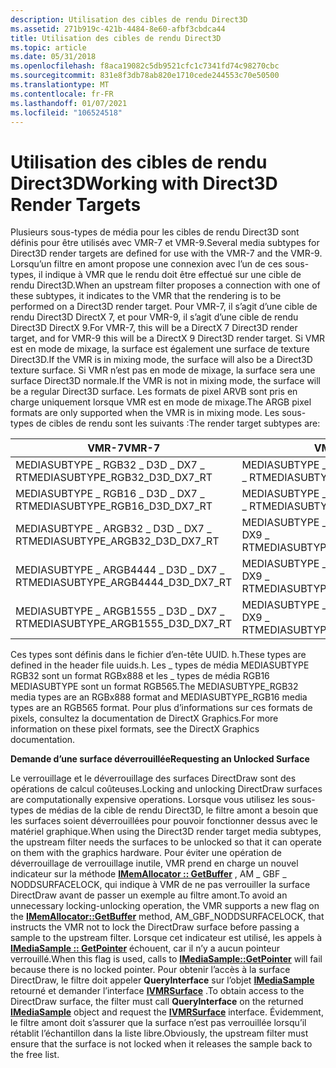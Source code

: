 ```yaml
---
description: Utilisation des cibles de rendu Direct3D
ms.assetid: 271b919c-421b-4484-8e60-afbf3cbdca44
title: Utilisation des cibles de rendu Direct3D
ms.topic: article
ms.date: 05/31/2018
ms.openlocfilehash: f8aca19082c5db9521cfc1c7341fd74c98270cbc
ms.sourcegitcommit: 831e8f3db78ab820e1710cede244553c70e50500
ms.translationtype: MT
ms.contentlocale: fr-FR
ms.lasthandoff: 01/07/2021
ms.locfileid: "106524518"
---
```

# <a name="working-with-direct3d-render-targets"></a><span data-ttu-id="ba791-103">Utilisation des cibles de rendu Direct3D</span><span class="sxs-lookup"><span data-stu-id="ba791-103">Working with Direct3D Render Targets</span></span>

<span data-ttu-id="ba791-104">Plusieurs sous-types de média pour les cibles de rendu Direct3D sont définis pour être utilisés avec VMR-7 et VMR-9.</span><span class="sxs-lookup"><span data-stu-id="ba791-104">Several media subtypes for Direct3D render targets are defined for use with the VMR-7 and the VMR-9.</span></span> <span data-ttu-id="ba791-105">Lorsqu’un filtre en amont propose une connexion avec l’un de ces sous-types, il indique à VMR que le rendu doit être effectué sur une cible de rendu Direct3D.</span><span class="sxs-lookup"><span data-stu-id="ba791-105">When an upstream filter proposes a connection with one of these subtypes, it indicates to the VMR that the rendering is to be performed on a Direct3D render target.</span></span> <span data-ttu-id="ba791-106">Pour VMR-7, il s’agit d’une cible de rendu Direct3D DirectX 7, et pour VMR-9, il s’agit d’une cible de rendu Direct3D DirectX 9.</span><span class="sxs-lookup"><span data-stu-id="ba791-106">For VMR-7, this will be a DirectX 7 Direct3D render target, and for VMR-9 this will be a DirectX 9 Direct3D render target.</span></span> <span data-ttu-id="ba791-107">Si VMR est en mode de mixage, la surface est également une surface de texture Direct3D.</span><span class="sxs-lookup"><span data-stu-id="ba791-107">If the VMR is in mixing mode, the surface will also be a Direct3D texture surface.</span></span> <span data-ttu-id="ba791-108">Si VMR n’est pas en mode de mixage, la surface sera une surface Direct3D normale.</span><span class="sxs-lookup"><span data-stu-id="ba791-108">If the VMR is not in mixing mode, the surface will be a regular Direct3D surface.</span></span> <span data-ttu-id="ba791-109">Les formats de pixel ARVB sont pris en charge uniquement lorsque VMR est en mode de mixage.</span><span class="sxs-lookup"><span data-stu-id="ba791-109">The ARGB pixel formats are only supported when the VMR is in mixing mode.</span></span> <span data-ttu-id="ba791-110">Les sous-types de cibles de rendu sont les suivants :</span><span class="sxs-lookup"><span data-stu-id="ba791-110">The render target subtypes are:</span></span>



| <span data-ttu-id="ba791-111">VMR-7</span><span class="sxs-lookup"><span data-stu-id="ba791-111">VMR-7</span></span>                                | <span data-ttu-id="ba791-112">VMR-9</span><span class="sxs-lookup"><span data-stu-id="ba791-112">VMR-9</span></span>                                |
|--------------------------------------|--------------------------------------|
| <span data-ttu-id="ba791-113">MEDIASUBTYPE \_ RGB32 \_ D3D \_ DX7 \_ RT</span><span class="sxs-lookup"><span data-stu-id="ba791-113">MEDIASUBTYPE\_RGB32\_D3D\_DX7\_RT</span></span>    | <span data-ttu-id="ba791-114">MEDIASUBTYPE \_ RGB32 \_ D3D \_ virtuel DX9 \_ RT</span><span class="sxs-lookup"><span data-stu-id="ba791-114">MEDIASUBTYPE\_RGB32\_D3D\_DX9\_RT</span></span>    |
| <span data-ttu-id="ba791-115">MEDIASUBTYPE \_ RGB16 \_ D3D \_ DX7 \_ RT</span><span class="sxs-lookup"><span data-stu-id="ba791-115">MEDIASUBTYPE\_RGB16\_D3D\_DX7\_RT</span></span>    | <span data-ttu-id="ba791-116">MEDIASUBTYPE \_ RGB16 \_ D3D \_ virtuel DX9 \_ RT</span><span class="sxs-lookup"><span data-stu-id="ba791-116">MEDIASUBTYPE\_RGB16\_D3D\_DX9\_RT</span></span>    |
| <span data-ttu-id="ba791-117">MEDIASUBTYPE \_ ARGB32 \_ D3D \_ DX7 \_ RT</span><span class="sxs-lookup"><span data-stu-id="ba791-117">MEDIASUBTYPE\_ARGB32\_D3D\_DX7\_RT</span></span>   | <span data-ttu-id="ba791-118">MEDIASUBTYPE \_ ARGB32 \_ D3D \_ virtuel DX9 \_ RT</span><span class="sxs-lookup"><span data-stu-id="ba791-118">MEDIASUBTYPE\_ARGB32\_D3D\_DX9\_RT</span></span>   |
| <span data-ttu-id="ba791-119">MEDIASUBTYPE \_ ARGB4444 \_ D3D \_ DX7 \_ RT</span><span class="sxs-lookup"><span data-stu-id="ba791-119">MEDIASUBTYPE\_ARGB4444\_D3D\_DX7\_RT</span></span> | <span data-ttu-id="ba791-120">MEDIASUBTYPE \_ ARGB4444 \_ D3D \_ virtuel DX9 \_ RT</span><span class="sxs-lookup"><span data-stu-id="ba791-120">MEDIASUBTYPE\_ARGB4444\_D3D\_DX9\_RT</span></span> |
| <span data-ttu-id="ba791-121">MEDIASUBTYPE \_ ARGB1555 \_ D3D \_ DX7 \_ RT</span><span class="sxs-lookup"><span data-stu-id="ba791-121">MEDIASUBTYPE\_ARGB1555\_D3D\_DX7\_RT</span></span> | <span data-ttu-id="ba791-122">MEDIASUBTYPE \_ ARGB1555 \_ D3D \_ virtuel DX9 \_ RT</span><span class="sxs-lookup"><span data-stu-id="ba791-122">MEDIASUBTYPE\_ARGB1555\_D3D\_DX9\_RT</span></span> |



 

<span data-ttu-id="ba791-123">Ces types sont définis dans le fichier d’en-tête UUID. h.</span><span class="sxs-lookup"><span data-stu-id="ba791-123">These types are defined in the header file uuids.h.</span></span> <span data-ttu-id="ba791-124">Les \_ types de média MEDIASUBTYPE RGB32 sont un format RGBx888 et les \_ types de média RGB16 MEDIASUBTYPE sont un format RGB565.</span><span class="sxs-lookup"><span data-stu-id="ba791-124">The MEDIASUBTYPE\_RGB32 media types are an RGBx888 format and MEDIASUBTYPE\_RGB16 media types are an RGB565 format.</span></span> <span data-ttu-id="ba791-125">Pour plus d’informations sur ces formats de pixels, consultez la documentation de DirectX Graphics.</span><span class="sxs-lookup"><span data-stu-id="ba791-125">For more information on these pixel formats, see the DirectX Graphics documentation.</span></span>

<span data-ttu-id="ba791-126">**Demande d’une surface déverrouillée**</span><span class="sxs-lookup"><span data-stu-id="ba791-126">**Requesting an Unlocked Surface**</span></span>

<span data-ttu-id="ba791-127">Le verrouillage et le déverrouillage des surfaces DirectDraw sont des opérations de calcul coûteuses.</span><span class="sxs-lookup"><span data-stu-id="ba791-127">Locking and unlocking DirectDraw surfaces are computationally expensive operations.</span></span> <span data-ttu-id="ba791-128">Lorsque vous utilisez les sous-types de médias de la cible de rendu Direct3D, le filtre amont a besoin que les surfaces soient déverrouillées pour pouvoir fonctionner dessus avec le matériel graphique.</span><span class="sxs-lookup"><span data-stu-id="ba791-128">When using the Direct3D render target media subtypes, the upstream filter needs the surfaces to be unlocked so that it can operate on them with the graphics hardware.</span></span> <span data-ttu-id="ba791-129">Pour éviter une opération de déverrouillage de verrouillage inutile, VMR prend en charge un nouvel indicateur sur la méthode [**IMemAllocator :: GetBuffer**](/windows/desktop/api/Strmif/nf-strmif-imemallocator-getbuffer) , AM \_ GBF \_ NODDSURFACELOCK, qui indique à VMR de ne pas verrouiller la surface DirectDraw avant de passer un exemple au filtre amont.</span><span class="sxs-lookup"><span data-stu-id="ba791-129">To avoid an unnecessary locking-unlocking operation, the VMR supports a new flag on the [**IMemAllocator::GetBuffer**](/windows/desktop/api/Strmif/nf-strmif-imemallocator-getbuffer) method, AM\_GBF\_NODDSURFACELOCK, that instructs the VMR not to lock the DirectDraw surface before passing a sample to the upstream filter.</span></span> <span data-ttu-id="ba791-130">Lorsque cet indicateur est utilisé, les appels à [**IMediaSample :: GetPointer**](/windows/desktop/api/Strmif/nf-strmif-imediasample-getpointer) échouent, car il n’y a aucun pointeur verrouillé.</span><span class="sxs-lookup"><span data-stu-id="ba791-130">When this flag is used, calls to [**IMediaSample::GetPointer**](/windows/desktop/api/Strmif/nf-strmif-imediasample-getpointer) will fail because there is no locked pointer.</span></span> <span data-ttu-id="ba791-131">Pour obtenir l’accès à la surface DirectDraw, le filtre doit appeler **QueryInterface** sur l’objet [**IMediaSample**](/windows/desktop/api/Strmif/nn-strmif-imediasample) retourné et demander l’interface [**IVMRSurface**](/windows/desktop/api/Strmif/nn-strmif-ivmrsurface) .</span><span class="sxs-lookup"><span data-stu-id="ba791-131">To obtain access to the DirectDraw surface, the filter must call **QueryInterface** on the returned [**IMediaSample**](/windows/desktop/api/Strmif/nn-strmif-imediasample) object and request the [**IVMRSurface**](/windows/desktop/api/Strmif/nn-strmif-ivmrsurface) interface.</span></span> <span data-ttu-id="ba791-132">Évidemment, le filtre amont doit s’assurer que la surface n’est pas verrouillée lorsqu’il rétablit l’échantillon dans la liste libre.</span><span class="sxs-lookup"><span data-stu-id="ba791-132">Obviously, the upstream filter must ensure that the surface is not locked when it releases the sample back to the free list.</span></span>

 

 



